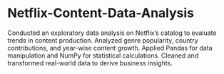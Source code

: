 # Netflix-Content-Data-Analysis
Conducted an exploratory data analysis on Netflix’s catalog to evaluate trends in content production. Analyzed genre popularity, country contributions, and year-wise content growth. Applied Pandas for data manipulation and NumPy for statistical calculations. Cleaned and transformed real-world data to derive business insights.
